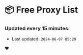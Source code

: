 # :package: Free Proxy List
### Updated every 15 minutes.

- Last updated: `2024-06-07 05:29`

:heart:
